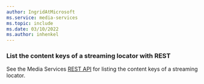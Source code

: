 ```yaml
---
author: IngridAtMicrosoft
ms.service: media-services 
ms.topic: include
ms.date: 03/10/2022
ms.author: inhenkel
---
```


### List the content keys of a streaming locator with REST

See the Media Services [REST API](/rest/api/media/streaming-locators/list-content-keys) for listing the content keys of a streaming locator.
